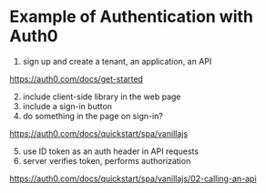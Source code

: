 # Example of Authentication with Auth0

1. sign up and create a tenant, an application, an API

  https://auth0.com/docs/get-started


2. include client-side library in the web page
3. include a sign-in button
4. do something in the page on sign-in?

  https://auth0.com/docs/quickstart/spa/vanillajs

5. use ID token as an auth header in API requests
6. server verifies token, performs authorization

  https://auth0.com/docs/quickstart/spa/vanillajs/02-calling-an-api
